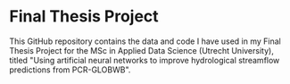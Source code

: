 # Final Thesis Project
This GitHub repository contains the data and code I have used in my Final Thesis Project for the MSc in Applied Data Science (Utrecht University), titled "Using artificial neural networks to improve hydrological streamflow predictions from PCR-GLOBWB".
